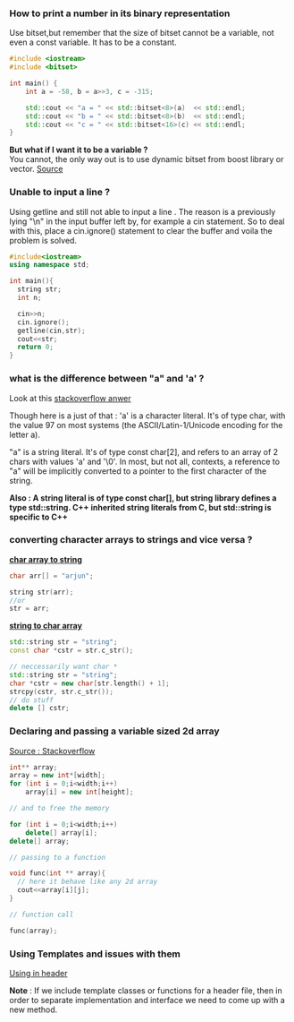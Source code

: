 ### How to print a number in its binary representation

Use bitset,but remember that the size of bitset cannot be a variable, not even a const variable. It has to be a constant.

```c++
#include <iostream>
#include <bitset>

int main() {
    int a = -58, b = a>>3, c = -315;

    std::cout << "a = " << std::bitset<8>(a)  << std::endl;
    std::cout << "b = " << std::bitset<8>(b)  << std::endl;
    std::cout << "c = " << std::bitset<16>(c) << std::endl;
}
```

**But what if I want it to be a variable ?**  
You cannot, the only way out is to use dynamic bitset from boost library or vector<bool>.  [Source](https://stackoverflow.com/questions/40938609/use-a-variable-to-set-the-size-of-a-bitset)

### Unable to input a line ?

Using getline and still not able to input a line . The reason is a previously lying "\n" in the input buffer left by, for example a cin statement. So to deal with this, place a cin.ignore() statement to clear the buffer and voila the problem is solved.

```c++
#include<iostream>
using namespace std;

int main(){
  string str;
  int n;

  cin>>n;
  cin.ignore();
  getline(cin,str);
  cout<<str;
  return 0;
}
```

### what is the difference between "a" and 'a' ?

Look at this [stackoverflow anwer](https://stackoverflow.com/questions/11279126/what-is-the-difference-between-a-and-a)


Though here is a just of that :
'a' is a character literal. It's of type char, with the value 97 on most systems (the ASCII/Latin-1/Unicode encoding for the letter a).

"a" is a string literal. It's of type const char[2], and refers to an array of 2 chars with values 'a' and '\0'. In most, but not all, contexts, a reference to "a" will be implicitly converted to a pointer to the first character of the string.

**Also : A string literal is of type const char[], but string library defines a type std::string. C++ inherited string literals from C, but std::string is specific to C++**

### converting character arrays to strings and vice versa ?

**[char array to string](https://stackoverflow.com/questions/8960087/how-to-convert-a-char-array-to-a-string)**
```c++
char arr[] = "arjun";

string str(arr);
//or
str = arr;
```

**[string to char array](https://stackoverflow.com/questions/7352099/stdstring-to-char)**
```c++
std::string str = "string";
const char *cstr = str.c_str();

// neccessarily want char *
std::string str = "string";
char *cstr = new char[str.length() + 1];
strcpy(cstr, str.c_str());
// do stuff
delete [] cstr;
```

### Declaring and passing a variable sized 2d array

[Source : Stackoverflow](https://stackoverflow.com/questions/5508341/create-a-2d-array-with-variable-sized-dimensions)

```c++
int** array;
array = new int*[width];
for (int i = 0;i<width;i++)
    array[i] = new int[height];

// and to free the memory

for (int i = 0;i<width;i++)
    delete[] array[i];
delete[] array;

// passing to a function

void func(int ** array){
  // here it behave like any 2d array
  cout<<array[i][j];
}

// function call

func(array);
```

### Using Templates and issues with them

[Using in header](https://stackoverflow.com/questions/495021/why-can-templates-only-be-implemented-in-the-header-file)

**Note** : If we include template classes or functions for a header file, then in order to separate implementation and interface we need to come up with a new method.
